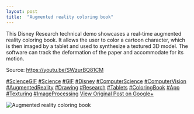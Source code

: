 ```yaml
---
layout: post
title:  "Augmented reality coloring book"
---
```


This Disney Research technical demo showcases a real-time augmented reality coloring book. It allows the user to color a cartoon character, which is then imaged by a tablet and used to synthesize a textured 3D model. The software can track the deformation of the paper and accommodate for its motion.   
  
Source: <https://youtu.be/SWzurBQ81CM>  
  
[#ScienceGIF](https://plus.google.com/s/%23ScienceGIF/posts) [#Science](https://plus.google.com/s/%23Science/posts) [#GIF](https://plus.google.com/s/%23GIF/posts) [#Disney](https://plus.google.com/s/%23Disney/posts) [#ComputerScience](https://plus.google.com/s/%23ComputerScience/posts) [#ComputerVision](https://plus.google.com/s/%23ComputerVision/posts) [#AugmentedReality](https://plus.google.com/s/%23AugmentedReality/posts) [#Drawing](https://plus.google.com/s/%23Drawing/posts) [#Research](https://plus.google.com/s/%23Research/posts) [#Tablets](https://plus.google.com/s/%23Tablets/posts) [#ColoringBook](https://plus.google.com/s/%23ColoringBook/posts) [#App](https://plus.google.com/s/%23App/posts) [#Texturing](https://plus.google.com/s/%23Texturing/posts) [#ImageProcessing](https://plus.google.com/s/%23ImageProcessing/posts)
[View Original Post on Google+](https://plus.google.com/+ColinSullender/posts/i5dJRRUrA38)

![Augmented reality coloring book](/assets/img/2015-10-09-Augmented-reality-coloring-book.gif)
